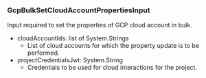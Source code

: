 ### GcpBulkSetCloudAccountPropertiesInput
Input required to set the properties of GCP cloud account in bulk.

- cloudAccountIds: list of System.Strings
  - List of cloud accounts for which the property update is to be performed.
- projectCredentialsJwt: System.String
  - Credentials to be used for cloud interactions for the project.
